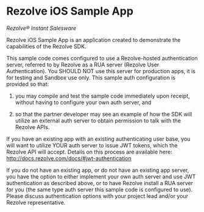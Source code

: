 # Rezolve iOS Sample App

*Rezolve® Instant Salesware*

Rezolve iOS Sample App is an application created to demonstrate the capabilities of the Rezolve SDK.

This sample code comes configured to use a Rezolve-hosted authentication server, referred to by Rezolve as a RUA server (Rezolve User Authentication). 
You SHOULD NOT use this server for production apps, it is for testing and Sandbox use only. This sample auth configuration is provided so that:

1) you may compile and test the sample code immediately upon receipt, without having to configure your own auth server, and 

2) so that the partner developer may see an example of how the SDK will utilize an external auth server to obtain permission to talk with the Rezolve APIs.

If you have an existing app with an existing authenticating user base, you will want to utilize YOUR auth server to issue JWT tokens, which the Rezolve API will accept.  Details on this process are available here:  http://docs.rezolve.com/docs/#jwt-authentication

If you do not have an existing app, or do not have an existing app server, you have the option to either implement your own auth server and use JWT authentication as described above, or to have Rezolve install a RUA server for you (the same type auth server this sample code is configured to use).  Please discuss authentication options with your project lead and/or your Rezolve representative. 
